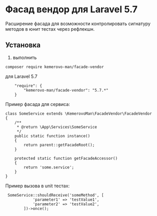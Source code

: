 # Фасад вендор для Laravel 5.7

 Расширение фасада для возможности контролировать сигнатуру методов в юнит тестах через рефлекшн.
 
## Установка

1. выполнить
```
composer require kemerovo-man/facade-vendor
```
для Laravel 5.7
```
    "require": {
        "kemerovo-man/facade-vendor": "5.7.*"
    }
```
Пример фасада для сервиса:
```
class SomeService extends \KemerovoMan\FacadeVendor\FacadeVendor
{
    /**
     * @return \App\Services\SomeService
     */
    public static function instance()
    {
        return parent::getFacadeRoot();
    }

    protected static function getFacadeAccessor()
    {
        return 'some.service';
    }
}
```

Пример вызова в unit тестах:
```
 SomeService::shouldReceive('someMethod', [
            'parameter1' => 'testValue1',
            'parameter2' => 'testValue2',
        ])->once();
```
